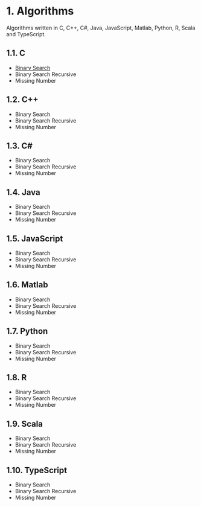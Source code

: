 # 1. Algorithms

Algorithms written in C, C++, C#, Java, JavaScript, Matlab, Python, R, Scala and TypeScript.
 
## 1.1. C 
<ul>
    <li><a href="C/binary-search.c">Binary Search</a></li>
    <li>Binary Search Recursive</li>
    <li>Missing Number</li>
</ul>

## 1.2. C++
<ul>
    <li>Binary Search</li>
    <li>Binary Search Recursive</li>
    <li>Missing Number</li>
</ul>

## 1.3. C#
<ul>
    <li>Binary Search</li>
    <li>Binary Search Recursive</li>
    <li>Missing Number</li>
</ul>

## 1.4. Java
<ul>
    <li>Binary Search</li>
    <li>Binary Search Recursive</li>
    <li>Missing Number</li>
</ul>

## 1.5. JavaScript
<ul>
    <li>Binary Search</li>
    <li>Binary Search Recursive</li>
    <li>Missing Number</li>
</ul>

## 1.6. Matlab
<ul>
    <li>Binary Search</li>
    <li>Binary Search Recursive</li>
    <li>Missing Number</li>
</ul>

## 1.7. Python

<ul>
    <li>Binary Search</li>
    <li>Binary Search Recursive</li>
    <li>Missing Number</li>
</ul>

## 1.8. R
<ul>
    <li>Binary Search</li>
    <li>Binary Search Recursive</li>
    <li>Missing Number</li>
</ul>

## 1.9. Scala
<ul>
    <li>Binary Search</li>
    <li>Binary Search Recursive</li>
    <li>Missing Number</li>
</ul>

## 1.10. TypeScript
<ul>
    <li>Binary Search</li>
    <li>Binary Search Recursive</li>
    <li>Missing Number</li>
</ul>


